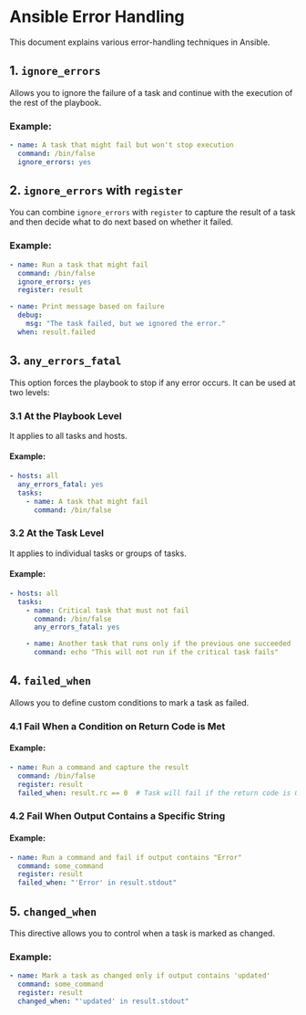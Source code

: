 
# Ansible Error Handling

This document explains various error-handling techniques in Ansible.

## 1. `ignore_errors`
Allows you to ignore the failure of a task and continue with the execution of the rest of the playbook.

### Example:
```yaml
- name: A task that might fail but won't stop execution
  command: /bin/false
  ignore_errors: yes
```

## 2. `ignore_errors` with `register`
You can combine `ignore_errors` with `register` to capture the result of a task and then decide what to do next based on whether it failed.

### Example:
```yaml
- name: Run a task that might fail
  command: /bin/false
  ignore_errors: yes
  register: result

- name: Print message based on failure
  debug:
    msg: "The task failed, but we ignored the error."
  when: result.failed
```

## 3. `any_errors_fatal`
This option forces the playbook to stop if any error occurs. It can be used at two levels:

### 3.1 At the Playbook Level
It applies to all tasks and hosts.

#### Example:
```yaml
- hosts: all
  any_errors_fatal: yes
  tasks:
    - name: A task that might fail
      command: /bin/false
```

### 3.2 At the Task Level
It applies to individual tasks or groups of tasks.

#### Example:
```yaml
- hosts: all
  tasks:
    - name: Critical task that must not fail
      command: /bin/false
      any_errors_fatal: yes

    - name: Another task that runs only if the previous one succeeded
      command: echo "This will not run if the critical task fails"
```

## 4. `failed_when`
Allows you to define custom conditions to mark a task as failed.

### 4.1 Fail When a Condition on Return Code is Met
#### Example:
```yaml
- name: Run a command and capture the result
  command: /bin/false
  register: result
  failed_when: result.rc == 0  # Task will fail if the return code is 0
```

### 4.2 Fail When Output Contains a Specific String
#### Example:
```yaml
- name: Run a command and fail if output contains "Error"
  command: some_command
  register: result
  failed_when: "'Error' in result.stdout"
```

## 5. `changed_when`
This directive allows you to control when a task is marked as changed.

### Example:
```yaml
- name: Mark a task as changed only if output contains 'updated'
  command: some_command
  register: result
  changed_when: "'updated' in result.stdout"
```
